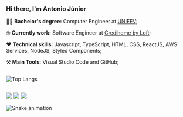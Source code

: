 ### Hi there, I'm Antonio Júnior

:man_student: **Bachelor's degree:** Computer Engineer at [UNIFEV](https://www.unifev.edu.br/);

🤓 **Currently work:** Software Engineer at [Credihome by Loft](http://www.credihome.com.br/);

❤️ **Technical skills:** Javascript, TypeScript, HTML, CSS, ReactJS, AWS Services, NodeJS, Styled Components;

⚒️ **Main Tools:** Visual Studio Code and GitHub;
  
  ##


![Top Langs](https://github-readme-stats.vercel.app/api/top-langs/?username=AntonioJuniorD3v&hide=TeX&layout=compact)
  ##
<div> 
  <a href="https://instagram.com/junior_07moreno" target="_blank"><img src="https://img.shields.io/badge/-Instagram-%23E4405F?style=for-the-badge&logo=instagram&logoColor=white" target="_blank"></a>
  <a href = "mailto:junior07moreno@gmail.com"><img src="https://img.shields.io/badge/-Gmail-%23333?style=for-the-badge&logo=gmail&logoColor=white" target="_blank"></a>
  <a href="https://www.linkedin.com/in/júnior-moreno-50a674153" target="_blank"><img src="https://img.shields.io/badge/-LinkedIn-%230077B5?style=for-the-badge&logo=linkedin&logoColor=white" target="_blank"></a> 
 
  ![Snake animation](https://github.com/juniormoreno/juniormoreno/blob/output/github-contribution-grid-snake.svg)
 
</div>
 

